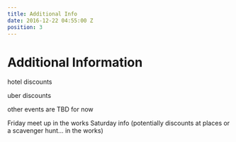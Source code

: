 ```yaml
---
title: Additional Info
date: 2016-12-22 04:55:00 Z
position: 3
---
```


# Additional Information

hotel discounts

uber discounts

other events are TBD for now

Friday meet up in the works
Saturday info (potentially discounts at places or a scavenger hunt... in the works)